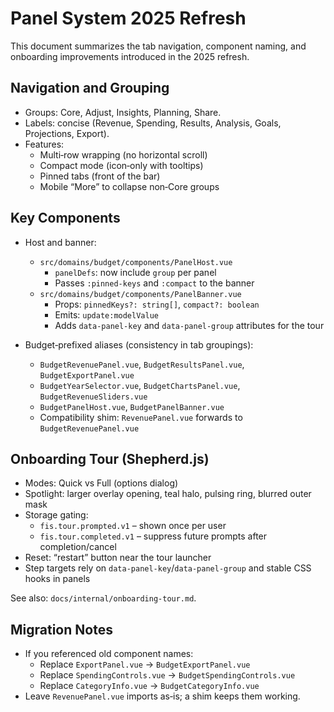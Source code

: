 # Panel System 2025 Refresh

This document summarizes the tab navigation, component naming, and onboarding improvements introduced in the 2025 refresh.

## Navigation and Grouping
- Groups: Core, Adjust, Insights, Planning, Share.
- Labels: concise (Revenue, Spending, Results, Analysis, Goals, Projections, Export).
- Features:
  - Multi‑row wrapping (no horizontal scroll)
  - Compact mode (icon‑only with tooltips)
  - Pinned tabs (front of the bar)
  - Mobile “More” to collapse non‑Core groups

## Key Components
- Host and banner:
  - `src/domains/budget/components/PanelHost.vue`
    - `panelDefs`: now include `group` per panel
    - Passes `:pinned-keys` and `:compact` to the banner
  - `src/domains/budget/components/PanelBanner.vue`
    - Props: `pinnedKeys?: string[]`, `compact?: boolean`
    - Emits: `update:modelValue`
    - Adds `data-panel-key` and `data-panel-group` attributes for the tour

- Budget‑prefixed aliases (consistency in tab groupings):
  - `BudgetRevenuePanel.vue`, `BudgetResultsPanel.vue`, `BudgetExportPanel.vue`
  - `BudgetYearSelector.vue`, `BudgetChartsPanel.vue`, `BudgetRevenueSliders.vue`
  - `BudgetPanelHost.vue`, `BudgetPanelBanner.vue`
  - Compatibility shim: `RevenuePanel.vue` forwards to `BudgetRevenuePanel.vue`

## Onboarding Tour (Shepherd.js)
- Modes: Quick vs Full (options dialog)
- Spotlight: larger overlay opening, teal halo, pulsing ring, blurred outer mask
- Storage gating:
  - `fis.tour.prompted.v1` – shown once per user
  - `fis.tour.completed.v1` – suppress future prompts after completion/cancel
- Reset: “restart” button near the tour launcher
- Step targets rely on `data-panel-key`/`data-panel-group` and stable CSS hooks in panels

See also: `docs/internal/onboarding-tour.md`.

## Migration Notes
- If you referenced old component names:
  - Replace `ExportPanel.vue` → `BudgetExportPanel.vue`
  - Replace `SpendingControls.vue` → `BudgetSpendingControls.vue`
  - Replace `CategoryInfo.vue` → `BudgetCategoryInfo.vue`
- Leave `RevenuePanel.vue` imports as‑is; a shim keeps them working.

